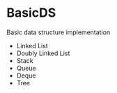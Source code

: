 # BasicDS
Basic data structure implementation

- Linked List
- Doubly Linked List
- Stack
- Queue
- Deque
- Tree

